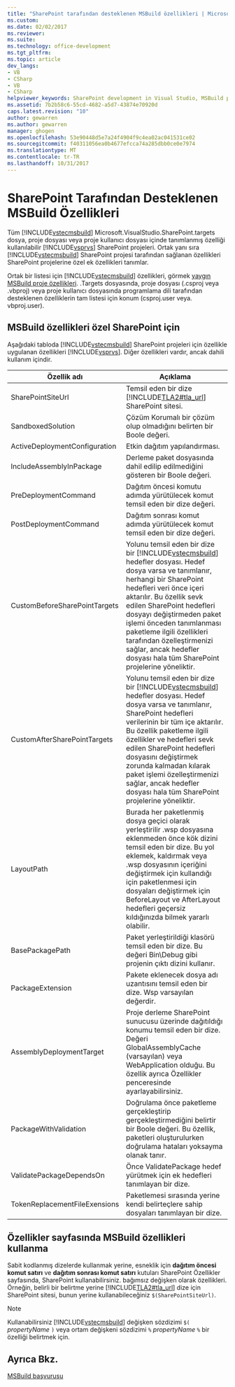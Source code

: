 ```yaml
---
title: "SharePoint tarafından desteklenen MSBuild özellikleri | Microsoft Docs"
ms.custom: 
ms.date: 02/02/2017
ms.reviewer: 
ms.suite: 
ms.technology: office-development
ms.tgt_pltfrm: 
ms.topic: article
dev_langs:
- VB
- CSharp
- VB
- CSharp
helpviewer_keywords: SharePoint development in Visual Studio, MSBuild properties
ms.assetid: 7b2b58c6-55cd-4682-a5d7-43874e70920d
caps.latest.revision: "10"
author: gewarren
ms.author: gewarren
manager: ghogen
ms.openlocfilehash: 53e90448d5e7a24f4904f9c4ea02ac041531ce02
ms.sourcegitcommit: f40311056ea0b4677efcca74a285dbb0ce0e7974
ms.translationtype: MT
ms.contentlocale: tr-TR
ms.lasthandoff: 10/31/2017
---
```

# <a name="msbuild-properties-supported-by-sharepoint"></a>SharePoint Tarafından Desteklenen MSBuild Özellikleri
  Tüm [!INCLUDE[vstecmsbuild](../sharepoint/includes/vstecmsbuild-md.md)] Microsoft.VisualStudio.SharePoint.targets dosya, proje dosyası veya proje kullanıcı dosyası içinde tanımlanmış özelliği kullanılabilir [!INCLUDE[vsprvs](../sharepoint/includes/vsprvs-md.md)] SharePoint projeleri. Ortak yanı sıra [!INCLUDE[vstecmsbuild](../sharepoint/includes/vstecmsbuild-md.md)] SharePoint projesi tarafından sağlanan özellikleri SharePoint projelerine özel ek özellikleri tanımlar.  
  
 Ortak bir listesi için [!INCLUDE[vstecmsbuild](../sharepoint/includes/vstecmsbuild-md.md)] özellikleri, görmek [yaygın MSBuild proje özellikleri](http://go.microsoft.com/fwlink/?LinkID=168687). .Targets dosyasında, proje dosyası (.csproj veya .vbproj) veya proje kullanıcı dosyasında programlama dili tarafından desteklenen özelliklerin tam listesi için konum (csproj.user veya. vbproj.user).  
  
## <a name="msbuild-properties-specific-to-sharepoint"></a>MSBuild özellikleri özel SharePoint için  
 Aşağıdaki tabloda [!INCLUDE[vstecmsbuild](../sharepoint/includes/vstecmsbuild-md.md)] SharePoint projeleri için özellikle uygulanan özellikleri [!INCLUDE[vsprvs](../sharepoint/includes/vsprvs-md.md)]. Diğer özellikleri vardır, ancak dahili kullanım içindir.  
  
|Özellik adı|Açıklama|  
|-------------------|-----------------|  
|SharePointSiteUrl|Temsil eden bir dize [!INCLUDE[TLA2#tla_url](../sharepoint/includes/tla2sharptla-url-md.md)] SharePoint sitesi.|  
|SandboxedSolution|Çözüm Korumalı bir çözüm olup olmadığını belirten bir Boole değeri.|  
|ActiveDeploymentConfiguration|Etkin dağıtım yapılandırması.|  
|IncludeAssemblyInPackage|Derleme paket dosyasında dahil edilip edilmediğini gösteren bir Boole değeri.|  
|PreDeploymentCommand|Dağıtım öncesi komutu adımda yürütülecek komut temsil eden bir dize değeri.|  
|PostDeploymentCommand|Dağıtım sonrası komut adımda yürütülecek komut temsil eden bir dize değeri.|  
|CustomBeforeSharePointTargets|Yolunu temsil eden bir dize bir [!INCLUDE[vstecmsbuild](../sharepoint/includes/vstecmsbuild-md.md)] hedefler dosyası. Hedef dosya varsa ve tanımlanır, herhangi bir SharePoint hedefleri veri önce içeri aktarılır. Bu özellik sevk edilen SharePoint hedefleri dosyayı değiştirmeden paket işlemi önceden tanımlanması paketleme ilgili özellikleri tarafından özelleştirmenizi sağlar, ancak hedefler dosyası hala tüm SharePoint projelerine yöneliktir.|  
|CustomAfterSharePointTargets|Yolunu temsil eden bir dize bir [!INCLUDE[vstecmsbuild](../sharepoint/includes/vstecmsbuild-md.md)] hedefler dosyası. Hedef dosya varsa ve tanımlanır, SharePoint hedefleri verilerinin bir tüm içe aktarılır. Bu özellik paketleme ilgili özellikler ve hedefleri sevk edilen SharePoint hedefleri dosyasını değiştirmek zorunda kalmadan kılarak paket işlemi özelleştirmenizi sağlar, ancak hedefler dosyası hala tüm SharePoint projelerine yöneliktir.|  
|LayoutPath|Burada her paketlenmiş dosya geçici olarak yerleştirilir .wsp dosyasına eklenmeden önce kök dizini temsil eden bir dize. Bu yol eklemek, kaldırmak veya .wsp dosyasının içeriğini değiştirmek için kullandığı için paketlenmesi için dosyaları değiştirmek için BeforeLayout ve AfterLayout hedefleri geçersiz kıldığınızda bilmek yararlı olabilir.|  
|BasePackagePath|Paket yerleştirildiği klasörü temsil eden bir dize. Bu değeri Bin\Debug gibi projenin çıktı dizini kullanır.|  
|PackageExtension|Pakete eklenecek dosya adı uzantısını temsil eden bir dize. Wsp varsayılan değerdir.|  
|AssemblyDeploymentTarget|Proje derleme SharePoint sunucusu üzerinde dağıtıldığı konumu temsil eden bir dize. Değeri GlobalAssemblyCache (varsayılan) veya WebApplication olduğu. Bu özellik ayrıca Özellikler penceresinde ayarlayabilirsiniz.|  
|PackageWithValidation|Doğrulama önce paketleme gerçekleştirip gerçekleştirmediğini belirtir bir Boole değeri. Bu özellik, paketleri oluşturulurken doğrulama hataları yoksayma olanak tanır.|  
|ValidatePackageDependsOn|Önce ValidatePackage hedef yürütmek için ek hedefleri tanımlayan bir dize.|  
|TokenReplacementFileExensions|Paketlemesi sırasında yerine kendi belirteçlere sahip dosyaları tanımlayan bir dize.|  
  
## <a name="using-msbuild-properties-in-the-properties-page"></a>Özellikler sayfasında MSBuild özellikleri kullanma  
 Sabit kodlanmış dizelerde kullanmak yerine, esneklik için **dağıtım öncesi komut satırı** ve **dağıtım sonrası komut satırı** kutuları SharePoint Özellikler sayfasında, SharePoint kullanabilirsiniz. bağımsız değişken olarak özellikleri. Örneğin, belirli bir belirtme yerine [!INCLUDE[TLA2#tla_url](../sharepoint/includes/tla2sharptla-url-md.md)] dize için SharePoint sitesi, bunun yerine kullanabileceğiniz `$(SharePointSiteUrl)`.  
  
> [!NOTE]  
>  Kullanabilirsiniz [!INCLUDE[vstecmsbuild](../sharepoint/includes/vstecmsbuild-md.md)] değişken sözdizimi `$(` *propertyName* `)` veya ortam değişkeni sözdizimi `%` *propertyName* `%` bir özelliği belirtmek için.  
  
## <a name="see-also"></a>Ayrıca Bkz.  
 [MSBuild başvurusu](/visualstudio/msbuild/msbuild-reference)  
  
  